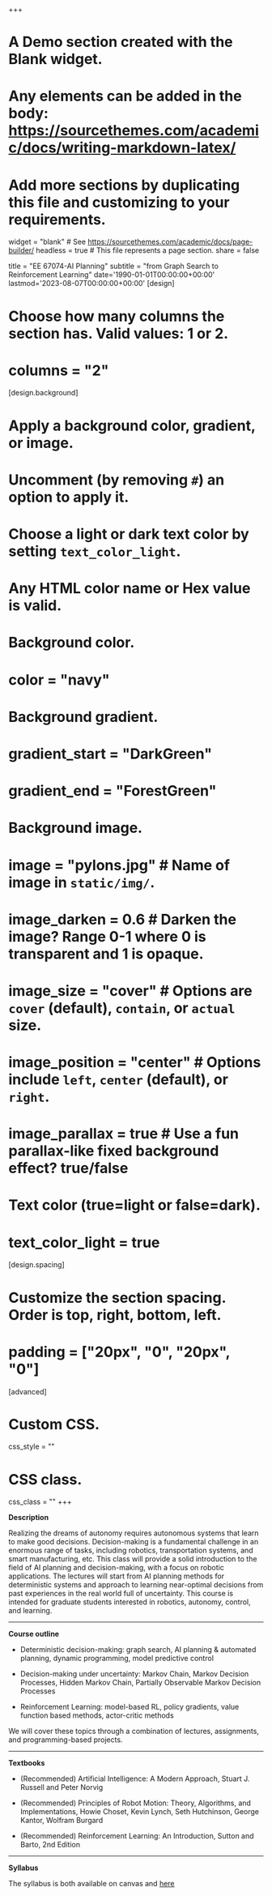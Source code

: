 +++
# A Demo section created with the Blank widget.
# Any elements can be added in the body: https://sourcethemes.com/academic/docs/writing-markdown-latex/
# Add more sections by duplicating this file and customizing to your requirements.

widget = "blank"  # See https://sourcethemes.com/academic/docs/page-builder/
headless = true  # This file represents a page section.
share = false


title = "EE 67074-AI Planning"
subtitle = "from Graph Search to Reinforcement Learning"
date='1990-01-01T00:00:00+00:00'
lastmod='2023-08-07T00:00:00+00:00'
[design]
  # Choose how many columns the section has. Valid values: 1 or 2.
  # columns = "2"


[design.background]
  # Apply a background color, gradient, or image.
  #   Uncomment (by removing `#`) an option to apply it.
  #   Choose a light or dark text color by setting `text_color_light`.
  #   Any HTML color name or Hex value is valid.

  # Background color.
  # color = "navy"
  
  # Background gradient.
  # gradient_start = "DarkGreen"
  # gradient_end = "ForestGreen"
  
  # Background image.
  # image = "pylons.jpg"  # Name of image in `static/img/`.
  # image_darken = 0.6  # Darken the image? Range 0-1 where 0 is transparent and 1 is opaque.
  # image_size = "cover"  #  Options are `cover` (default), `contain`, or `actual` size.
  # image_position = "center"  # Options include `left`, `center` (default), or `right`.
  # image_parallax = true  # Use a fun parallax-like fixed background effect? true/false
  
  # Text color (true=light or false=dark).
  # text_color_light = true

[design.spacing]
  # Customize the section spacing. Order is top, right, bottom, left.
  # padding = ["20px", "0", "20px", "0"]

[advanced]
 # Custom CSS. 
 css_style = ""
 
 # CSS class.
 css_class = ""
+++

**Description** 

Realizing the dreams of autonomy requires autonomous systems that learn to make good decisions. Decision-making is a fundamental challenge in an enormous range of tasks, including robotics, transportation systems, and smart manufacturing, etc. This class will provide a solid introduction to the field of AI planning and decision-making, with a focus on robotic applications. The lectures will start from AI planning methods for deterministic systems and approach to learning near-optimal decisions from past experiences in the real world full of uncertainty. This course is intended for graduate students interested in robotics, autonomy, control, and learning. 

---

**Course outline**

- Deterministic decision-making: graph search, AI planning & automated planning, dynamic programming, model predictive control

- Decision-making under uncertainty: Markov Chain, Markov Decision Processes, Hidden Markov Chain, Partially Observable Markov Decision Processes

- Reinforcement Learning: model-based RL, policy gradients, value function based methods, actor-critic methods

We will cover these topics through a combination of lectures, assignments, and programming-based projects. 

---

**Textbooks**

- (Recommended) Artificial Intelligence: A Modern Approach, Stuart J. Russell and Peter Norvig

- (Recommended) Principles of Robot Motion: Theory, Algorithms, and Implementations, Howie Choset, Kevin Lynch, Seth Hutchinson, George Kantor, Wolfram Burgard

- (Recommended) Reinforcement Learning: An Introduction, Sutton and Barto, 2nd Edition

---

**Syllabus**

The syllabus is both available on canvas and [here](67074_syllabus.pdf)
